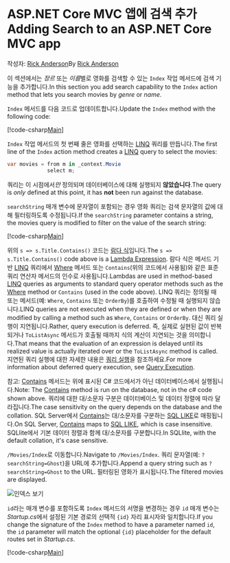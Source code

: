 # <a name="adding-search-to-an-aspnet-core-mvc-app"></a><span data-ttu-id="ff015-101">ASP.NET Core MVC 앱에 검색 추가</span><span class="sxs-lookup"><span data-stu-id="ff015-101">Adding Search to an ASP.NET Core MVC app</span></span>

<span data-ttu-id="ff015-102">작성자: [Rick Anderson](https://twitter.com/RickAndMSFT)</span><span class="sxs-lookup"><span data-stu-id="ff015-102">By [Rick Anderson](https://twitter.com/RickAndMSFT)</span></span>

<span data-ttu-id="ff015-103">이 섹션에서는 *장르* 또는 *이름*별로 영화를 검색할 수 있는 `Index` 작업 메서드에 검색 기능을 추가합니다.</span><span class="sxs-lookup"><span data-stu-id="ff015-103">In this section you add search capability to the `Index` action method that lets you search movies by *genre* or *name*.</span></span>

<span data-ttu-id="ff015-104">`Index` 메서드를 다음 코드로 업데이트합니다.</span><span class="sxs-lookup"><span data-stu-id="ff015-104">Update the `Index` method with the following code:</span></span>
<!--
[!code-html[Main](../../tutorials/first-mvc-app/start-mvc/sample/MvcMovie/Views/Shared/_Layout.cshtml?highlight=7,31)]
-->

[!code-csharp[Main](../../tutorials/first-mvc-app/start-mvc/sample/MvcMovie/Controllers/MoviesController.cs?name=snippet_1stSearch)]

<span data-ttu-id="ff015-105">`Index` 작업 메서드의 첫 번째 줄은 영화를 선택하는 [LINQ](https://docs.microsoft.com/dotnet/standard/using-linq) 쿼리를 만듭니다.</span><span class="sxs-lookup"><span data-stu-id="ff015-105">The first line of the `Index` action method creates a [LINQ](https://docs.microsoft.com/dotnet/standard/using-linq) query to select the movies:</span></span>

```csharp
var movies = from m in _context.Movie
             select m;
```

<span data-ttu-id="ff015-106">쿼리는 이 시점에서*만* 정의되며 데이터베이스에 대해 실행되지 **않았습니다**.</span><span class="sxs-lookup"><span data-stu-id="ff015-106">The query is *only* defined at this point, it has **not** been run against the database.</span></span>

<span data-ttu-id="ff015-107">`searchString` 매개 변수에 문자열이 포함되는 경우 영화 쿼리는 검색 문자열의 값에 대해 필터링하도록 수정됩니다.</span><span class="sxs-lookup"><span data-stu-id="ff015-107">If the `searchString` parameter contains a string, the movies query is modified to filter on the value of the search string:</span></span>

[!code-csharp[Main](../../tutorials/first-mvc-app/start-mvc/sample/MvcMovie/Controllers/MoviesController.cs?name=snippet_SearchNull2)]

<span data-ttu-id="ff015-108">위의 `s => s.Title.Contains()` 코드는 [람다 식](https://docs.microsoft.com/dotnet/csharp/programming-guide/statements-expressions-operators/lambda-expressions)입니다.</span><span class="sxs-lookup"><span data-stu-id="ff015-108">The `s => s.Title.Contains()` code above is a [Lambda Expression](https://docs.microsoft.com/dotnet/csharp/programming-guide/statements-expressions-operators/lambda-expressions).</span></span> <span data-ttu-id="ff015-109">람다 식은 메서드 기반 [LINQ](https://docs.microsoft.com/dotnet/standard/using-linq) 쿼리에서 [Where](https://docs.microsoft.com//dotnet/api/system.linq.enumerable.where) 메서드 또는 `Contains`(위의 코드에서 사용됨)와 같은 표준 쿼리 연산자 메서드의 인수로 사용됩니다.</span><span class="sxs-lookup"><span data-stu-id="ff015-109">Lambdas are used in method-based [LINQ](https://docs.microsoft.com/dotnet/standard/using-linq) queries as arguments to standard query operator methods such as the [Where](https://docs.microsoft.com//dotnet/api/system.linq.enumerable.where) method or `Contains` (used in the code above).</span></span> <span data-ttu-id="ff015-110">LINQ 쿼리는 정의될 때 또는 메서드(예: `Where`, `Contains` 또는 `OrderBy`)를 호출하여 수정될 때 실행되지 않습니다.</span><span class="sxs-lookup"><span data-stu-id="ff015-110">LINQ queries are not executed when they are defined or when they are modified by calling a method such as `Where`, `Contains`  or `OrderBy`.</span></span> <span data-ttu-id="ff015-111">대신 쿼리 실행이 지연됩니다.</span><span class="sxs-lookup"><span data-stu-id="ff015-111">Rather, query execution is deferred.</span></span>  <span data-ttu-id="ff015-112">즉, 실제로 실현된 값이 반복되거나 `ToListAsync` 메서드가 호출될 때까지 식의 계산이 지연되는 것을 의미합니다.</span><span class="sxs-lookup"><span data-stu-id="ff015-112">That means that the evaluation of an expression is delayed until its realized value is actually iterated over or the `ToListAsync` method is called.</span></span> <span data-ttu-id="ff015-113">지연된 쿼리 실행에 대한 자세한 내용은 [쿼리 실행](https://docs.microsoft.com/dotnet/framework/data/adonet/ef/language-reference/query-execution)을 참조하세요.</span><span class="sxs-lookup"><span data-stu-id="ff015-113">For more information about deferred query execution, see [Query Execution](https://docs.microsoft.com/dotnet/framework/data/adonet/ef/language-reference/query-execution).</span></span>

<span data-ttu-id="ff015-114">참고: [Contains](https://docs.microsoft.com//dotnet/api/system.data.objects.dataclasses.entitycollection-1.contains) 메서드는 위에 표시된 C# 코드에서가 아닌 데이터베이스에서 실행됩니다.</span><span class="sxs-lookup"><span data-stu-id="ff015-114">Note: The [Contains](https://docs.microsoft.com//dotnet/api/system.data.objects.dataclasses.entitycollection-1.contains) method is run on the database, not in the c# code shown above.</span></span> <span data-ttu-id="ff015-115">쿼리에 대한 대/소문자 구분은 데이터베이스 및 데이터 정렬에 따라 달라집니다.</span><span class="sxs-lookup"><span data-stu-id="ff015-115">The case sensitivity on the query depends on the database and the collation.</span></span> <span data-ttu-id="ff015-116">SQL Server에서 [Contains](https://docs.microsoft.com//dotnet/api/system.data.objects.dataclasses.entitycollection-1.contains)는 대/소문자를 구분하는 [SQL LIKE](https://docs.microsoft.com/sql/t-sql/language-elements/like-transact-sql)로 매핑됩니다.</span><span class="sxs-lookup"><span data-stu-id="ff015-116">On SQL Server, [Contains](https://docs.microsoft.com//dotnet/api/system.data.objects.dataclasses.entitycollection-1.contains) maps to [SQL LIKE](https://docs.microsoft.com/sql/t-sql/language-elements/like-transact-sql), which is case insensitive.</span></span> <span data-ttu-id="ff015-117">SQLlite에서 기본 데이터 정렬과 함께 대/소문자를 구분합니다.</span><span class="sxs-lookup"><span data-stu-id="ff015-117">In SQLlite, with the default collation, it's case sensitive.</span></span>

<span data-ttu-id="ff015-118">`/Movies/Index`로 이동합니다.</span><span class="sxs-lookup"><span data-stu-id="ff015-118">Navigate to `/Movies/Index`.</span></span> <span data-ttu-id="ff015-119">쿼리 문자열(예: `?searchString=Ghost`)을 URL에 추가합니다.</span><span class="sxs-lookup"><span data-stu-id="ff015-119">Append a query string such as `?searchString=Ghost` to the URL.</span></span> <span data-ttu-id="ff015-120">필터링된 영화가 표시됩니다.</span><span class="sxs-lookup"><span data-stu-id="ff015-120">The filtered movies are displayed.</span></span>

![인덱스 보기](../../tutorials/first-mvc-app/search/_static/ghost.png)

<span data-ttu-id="ff015-122">`id`라는 매개 변수를 포함하도록 `Index` 메서드의 서명을 변경하는 경우 `id` 매개 변수는 *Startup.cs*에서 설정된 기본 경로의 선택적 `{id}` 자리 표시자와 일치합니다.</span><span class="sxs-lookup"><span data-stu-id="ff015-122">If you change the signature of the `Index` method to have a parameter named `id`, the `id` parameter will match the optional `{id}` placeholder for the default routes set in *Startup.cs*.</span></span>

[!code-csharp[Main](../../tutorials/first-mvc-app/start-mvc/sample/MvcMovie/Startup.cs?highlight=5&name=snippet_1)]
